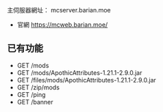 主伺服器網址： mcserver.barian.moe

* 官網 <https://mcweb.barian.moe/>

## 已有功能
* GET /mods
* GET /mods/ApothicAttributes-1.21.1-2.9.0.jar
* GET /files/mods/ApothicAttributes-1.21.1-2.9.0.jar
* GET /zip/mods
* GET /ping
* GET /banner

